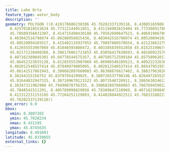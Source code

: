 ```yaml
---
title: Lake Orta
feature_type: water_body
description: ''
geometry: POLYGON ((8.419178686230396 45.76282337139116, 8.430851659861521 45.76593694435621,
  8.425701818553634 45.77312144951851, 8.431194982615404 45.77336091708656, 8.422611913768957
  45.78509356831307, 8.414715490430188 45.79562690647523, 8.406819067091417 45.79466941253673,
  8.403042516798974 45.80208956025438, 8.403042516798974 45.80520094103517, 8.406819067091417
  45.80520094103517, 8.415402135937953 45.79897800570654, 8.421238622753515 45.80185021607402,
  8.412655553907069 45.81046595880472, 8.403385839552858 45.81525190674927, 8.404072485060533
  45.82171228408366, 8.396176061721853 45.83056417638693, 8.401669225783621 45.83893629251547,
  8.407162389845301 45.84778544575357, 8.407505712599184 45.85758962017275, 8.412655553907069
  45.86452323655126, 8.412655553907069 45.86906548189523, 8.409222326368509 45.87456349282463,
  8.402012548537414 45.87049979805095, 8.402012548537414 45.86547952957296, 8.398235998244973
  45.86141517061943, 8.390682897660083 45.86308876617402, 8.388279638383082 45.85089427354821,
  8.38244315156752 45.83797954299025, 8.380726537798196 45.82649726552542, 8.386219701859964
  45.81644832947315, 8.387249670121523 45.8073548720911, 8.386563024613757 45.80161087086543,
  8.38347311982908 45.79490878756355, 8.390682897660083 45.78676945981235, 8.402012548537414
  45.7848541511291, 8.405789098829858 45.78389647210969, 8.407162389845301 45.77767115747533,
  8.412312231153185 45.77264251129893, 8.414028844922511 45.76833188223488, 8.419178686230396
  45.76282337139116))
geo_error: 0.0
bbox:
  xmin: 8.3807265
  ymin: 45.7628234
  xmax: 8.431195
  ymax: 45.8745635
longitude: 8.401601
latitude: 45.8150055
external_links: {}
---
```

